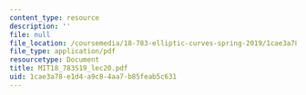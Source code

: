 ```yaml
---
content_type: resource
description: ''
file: null
file_location: /coursemedia/18-783-elliptic-curves-spring-2019/1cae3a78e1d4a9c84aa7b85feab5c631_MIT18_783S19_lec20.pdf
file_type: application/pdf
resourcetype: Document
title: MIT18_783S19_lec20.pdf
uid: 1cae3a78-e1d4-a9c8-4aa7-b85feab5c631
---
```

